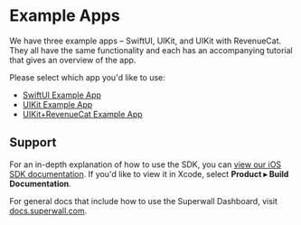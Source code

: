 # Example Apps

We have three example apps – SwiftUI, UIKit, and UIKit with RevenueCat. They all have the same functionality and each has an accompanying tutorial that gives an overview of the app.

Please select which app you'd like to use:

- [SwiftUI Example App](SwiftUI)
- [UIKit Example App](UIKit)
- [UIKit+RevenueCat Example App](UIKit+RevenueCat)

## Support

For an in-depth explanation of how to use the SDK, you can [view our iOS SDK documentation](https://sdk.superwall.me/documentation/paywall/). If you'd like to view it in Xcode, select **Product ▸ Build Documentation**.

For general docs that include how to use the Superwall Dashboard, visit [docs.superwall.com](https://docs.superwall.com/docs).
